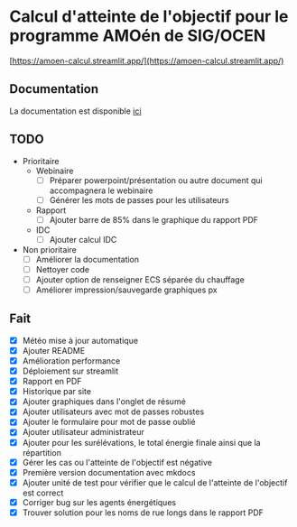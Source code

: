 # Calcul d'atteinte de l'objectif pour le programme AMOén de SIG/OCEN

[https://amoen-calcul.streamlit.app/](https://amoen-calcul.streamlit.app/)

## Documentation

La documentation est disponible [ici](https://denisiglesiasgarcia.github.io/amoen_calcul_objectif_dashboard/)

## TODO

- Prioritaire
  - Webinaire
    - [ ] Préparer powerpoint/présentation ou autre document qui accompagnera le webinaire
    - [ ] Générer les mots de passes pour les utilisateurs
  - Rapport
    - [ ] Ajouter barre de 85% dans le graphique du rapport PDF
  - IDC
    - [ ] Ajouter calcul IDC

- Non prioritaire
  - [ ] Améliorer la documentation
  - [ ] Nettoyer code
  - [ ] Ajouter option de renseigner ECS séparée du chauffage
  - [ ] Améliorer impression/sauvegarde graphiques px

## Fait

- [x] Météo mise à jour automatique
- [x] Ajouter README
- [x] Amélioration performance
- [x] Déploiement sur streamlit
- [x] Rapport en PDF
- [x] Historique par site
- [x] Ajouter graphiques dans l'onglet de résumé
- [x] Ajouter utilisateurs avec mot de passes robustes
- [x] Ajouter le formulaire pour mot de passe oublié
- [X] Ajouter utilisateur administrateur
- [X] Ajouter pour les surélévations, le total énergie finale ainsi que la répartition
- [X] Gérer les cas ou l'atteinte de l'objectif est négative
- [X] Première version documentation avec mkdocs
- [x] Ajouter unité de test pour vérifier que le calcul de l'atteinte de l'objectif est correct
- [X] Corriger bug sur les agents énergétiques
- [X] Trouver solution pour les noms de rue longs dans le rapport PDF

